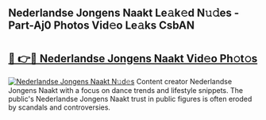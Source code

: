 ## Nederlandse Jongens Naakt Le𝚊k𝚎d N𝚞𝚍es - Part-Aj0 Photos Vid𝚎o Le𝚊ks CsbAN

# <h2><a href="http://fb8l8vm.evod.top/?m=Nederlandse+Jongens+Naakt">🔗 👉🔴 Nederlandse Jongens Naakt Vid𝚎o Ph𝚘t𝚘s</a></h2>

[![Nederlandse Jongens Naakt N𝚞d𝚎s](https://i.imgur.com/8V9OHl7.gif)](http://fb8l8vm.evod.top/?m=Nederlandse+Jongens+Naakt)
Content creator Nederlandse Jongens Naakt with a focus on dance trends and lifestyle snippets. The public's Nederlandse Jongens Naakt trust in public figures is often eroded by scandals and controversies. 
